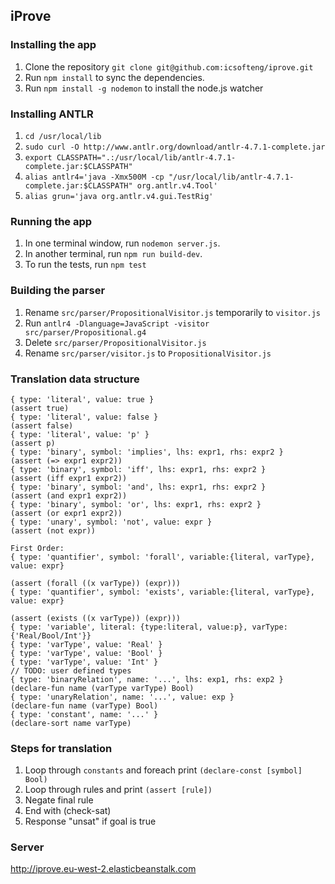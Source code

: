 ## iProve
### Installing the app
1. Clone the repository `git clone git@github.com:icsofteng/iprove.git`
2. Run `npm install` to sync the dependencies.
3. Run `npm install -g nodemon` to install the node.js watcher

### Installing ANTLR
1. `cd /usr/local/lib`
2. `sudo curl -O http://www.antlr.org/download/antlr-4.7.1-complete.jar`
3. `export CLASSPATH=".:/usr/local/lib/antlr-4.7.1-complete.jar:$CLASSPATH"`
4. `alias antlr4='java -Xmx500M -cp "/usr/local/lib/antlr-4.7.1-complete.jar:$CLASSPATH" org.antlr.v4.Tool'`
5. `alias grun='java org.antlr.v4.gui.TestRig'`

### Running the app
1. In one terminal window, run `nodemon server.js`.
2. In another terminal, run `npm run build-dev`.
3. To run the tests, run `npm test`

### Building the parser
1. Rename `src/parser/PropositionalVisitor.js` temporarily to `visitor.js`
2. Run `antlr4 -Dlanguage=JavaScript -visitor src/parser/Propositional.g4`
3. Delete `src/parser/PropositionalVisitor.js`
4. Rename `src/parser/visitor.js` to `PropositionalVisitor.js`

### Translation data structure
```
{ type: 'literal', value: true }                                                    (assert true)
{ type: 'literal', value: false }                                                   (assert false)
{ type: 'literal', value: 'p' }                                                     (assert p)
{ type: 'binary', symbol: 'implies', lhs: expr1, rhs: expr2 }                       (assert (=> expr1 expr2))
{ type: 'binary', symbol: 'iff', lhs: expr1, rhs: expr2 }                           (assert (iff expr1 expr2))
{ type: 'binary', symbol: 'and', lhs: expr1, rhs: expr2 }                           (assert (and expr1 expr2))
{ type: 'binary', symbol: 'or', lhs: expr1, rhs: expr2 }                            (assert (or expr1 expr2))
{ type: 'unary', symbol: 'not', value: expr }                                       (assert (not expr))

First Order:
{ type: 'quantifier', symbol: 'forall', variable:{literal, varType}, value: expr} 
                                                                (assert (forall ((x varType)) (expr)))
{ type: 'quantifier', symbol: 'exists', variable:{literal, varType}, value: expr} 
                                                                (assert (exists ((x varType)) (expr)))
{ type: 'variable', literal: {type:literal, value:p}, varType:{'Real/Bool/Int'}}
{ type: 'varType', value: 'Real' }
{ type: 'varType', value: 'Bool' }
{ type: 'varType', value: 'Int' }
// TODO: user defined types
{ type: 'binaryRelation', name: '...', lhs: exp1, rhs: exp2 }                       (declare-fun name (varType varType) Bool)
{ type: 'unaryRelation', name: '...', value: exp }                                  (declare-fun name (varType) Bool)
{ type: 'constant', name: '...' }                                                   (declare-sort name varType)
```

### Steps for translation
1. Loop through `constants` and foreach print `(declare-const [symbol] Bool)`
2. Loop through rules and print `(assert [rule])`
3. Negate final rule
4. End with (check-sat)
5. Response "unsat" if goal is true

### Server
http://iprove.eu-west-2.elasticbeanstalk.com
